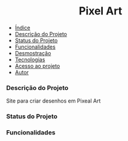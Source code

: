 <h1 align="center"> Pixel Art </h1>

 * [Índice](#índice)
 * [Descrição do Projeto](#descrição-do-projeto)
 * [Status do Projeto](#status-do-projeto)
 * [Funcionalidades](#funcionalidades)
 * [Desmostração](#demostração)
 * [Tecnologias](#tecnologias)
 * [Acesso ao projeto](#acesso-ao-projeto)
 * [Autor](#autor)

 ### Descrição do Projeto
 Site para criar desenhos em Pixeal Art

 ### Status do Projeto

 ### Funcionalidades
